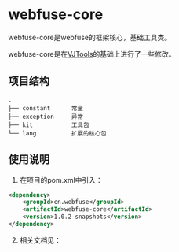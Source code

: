 # webfuse-core

webfuse-core是webfuse的框架核心，基础工具类。

webfuse-core是在[VJTools](https://github.com/vipshop/vjtools)的基础上进行了一些修改。


## 项目结构

``` text
.
├── constant      常量
├── exception     异常
├── kit           工具包
└── lang          扩展的核心包
```

## 使用说明

1. 在项目的pom.xml中引入：

```xml
<dependency>
    <groupId>cn.webfuse</groupId>
    <artifactId>webfuse-core</artifactId>
    <version>1.0.2-snapshots</version>
</dependency>
```

2. 相关文档见：




